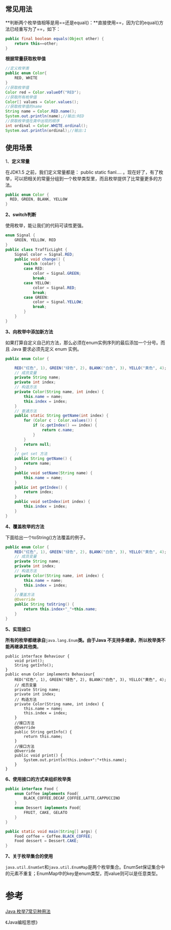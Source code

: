 ## 常见用法

**判断两个枚举值相等是用==还是equal\(\)：**直接使用==，因为它的equal\(\)方法已经重写为了==，如下：

```java
public final boolean equals(Object other) {
    return this==other;
}
```

**根据常量获取枚举值**

```java
//定义枚举类
public enum Color{
    RED, WHITE
}
//获取枚举值
Color red = Color.valueOf("RED");
//获取所有枚举值
Color[] values = Color.values();
//获取枚举值的name
String name = Color.RED.name();
System.out.println(name);//输出:RED
//获取枚举值在类中出现的顺序
int ordinal = Color.WHITE.ordinal();
System.out.println(ordinal);//输出:1
```

## 使用场景

1、**定义常量**

在JDK1.5 之前，我们定义常量都是： public static fianl…. 。现在好了，有了枚举，可以把相关的常量分组到一个枚举类型里，而且枚举提供了比常量更多的方法。

```java
public enum Color {  
  RED, GREEN, BLANK, YELLOW  
}
```

**2、switch判断**

使用枚举，能让我们的代码可读性更强。

```java
enum Signal {  
    GREEN, YELLOW, RED  
}  
public class TrafficLight {  
    Signal color = Signal.RED;  
    public void change() {  
        switch (color) {  
        case RED:  
            color = Signal.GREEN;  
            break;  
        case YELLOW:  
            color = Signal.RED;  
            break;  
        case GREEN:  
            color = Signal.YELLOW;  
            break;  
        }  
    }  
}
```

**3、向枚举中添加新方法**

如果打算自定义自己的方法，那么必须在enum实例序列的最后添加一个分号。而且 Java 要求必须先定义 enum 实例。

```java
public enum Color {  

    RED("红色", 1), GREEN("绿色", 2), BLANK("白色", 3), YELLO("黄色", 4);  
    // 成员变量  
    private String name;  
    private int index;  
    // 构造方法  
    private Color(String name, int index) {  
        this.name = name;  
        this.index = index;  
    }  
    // 普通方法  
    public static String getName(int index) {  
        for (Color c : Color.values()) {  
            if (c.getIndex() == index) {  
                return c.name;  
            }  
        }  
        return null;  
    }  
    // get set 方法  
    public String getName() {  
        return name;  
    }  
    public void setName(String name) {  
        this.name = name;  
    }  
    public int getIndex() {  
        return index;  
    }  
    public void setIndex(int index) {  
        this.index = index;  
    }  
}
```

**4、覆盖枚举的方法**

下面给出一个toString\(\)方法覆盖的例子。

```java
public enum Color {  
    RED("红色", 1), GREEN("绿色", 2), BLANK("白色", 3), YELLO("黄色", 4);  
    // 成员变量  
    private String name;  
    private int index;  
    // 构造方法  
    private Color(String name, int index) {  
        this.name = name;  
        this.index = index;  
    }  
    //覆盖方法  
    @Override  
    public String toString() {  
        return this.index+"_"+this.name;  
    }  
}
```

**5、实现接口**

**所有的枚举都继承自**`java.lang.Enum`**类。由于Java 不支持多继承，所以枚举类不能再继承其他类**。

```
public interface Behaviour {  
    void print();  
    String getInfo();  
}  
public enum Color implements Behaviour{  
    RED("红色", 1), GREEN("绿色", 2), BLANK("白色", 3), YELLO("黄色", 4);  
    // 成员变量  
    private String name;  
    private int index;  
    // 构造方法  
    private Color(String name, int index) {  
        this.name = name;  
        this.index = index;  
    }  
    //接口方法  
    @Override  
    public String getInfo() {  
        return this.name;  
    }  
    //接口方法  
    @Override  
    public void print() {  
        System.out.println(this.index+":"+this.name);  
    }  
}
```

**6、使用接口的方式来组织枚举类**

```java
public interface Food { 
    enum Coffee implements Food{  
        BLACK_COFFEE,DECAF_COFFEE,LATTE,CAPPUCCINO  
    }  
    enum Dessert implements Food{  
        FRUIT, CAKE, GELATO  
    }  
}  

public static void main(String[] args) {
    Food coffee = Coffee.BLACK_COFFEE;
    Food dessert = Dessert.CAKE;
}
```

**7、关于枚举集合的使用**

`java.util.EnumSet`和`java.util.EnumMap`是两个枚举集合。EnumSet保证集合中的元素不重复；EnumMap中的key是enum类型，而value则可以是任意类型。

# 参考

[Java 枚举7常见种用法](http://blog.lichengwu.cn/java/2011/09/26/the-usage-of-enum-in-java/)

《Java编程思想》

